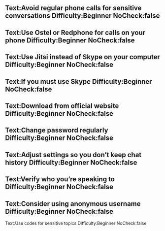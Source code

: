 Text:Avoid regular phone calls for sensitive conversations
Difficulty:Beginner
NoCheck:false
---
Text:Use Ostel or Redphone for calls on your phone
Difficulty:Beginner
NoCheck:false
---
Text:Use Jitsi instead of Skype on your computer
Difficulty:Beginner
NoCheck:false
---
Text:If you must use Skype
Difficulty:Beginner
NoCheck:false
---
Text:Download from official website
Difficulty:Beginner
NoCheck:false
---
Text:Change password regularly
Difficulty:Beginner
NoCheck:false
---
Text:Adjust settings so you don’t keep chat history
Difficulty:Beginner
NoCheck:false
---
Text:Verify who you’re speaking to
Difficulty:Beginner
NoCheck:false
---
Text:Consider using anonymous username
Difficulty:Beginner
NoCheck:false
---
Text:Use codes for sensitive topics
Difficulty:Beginner
NoCheck:false